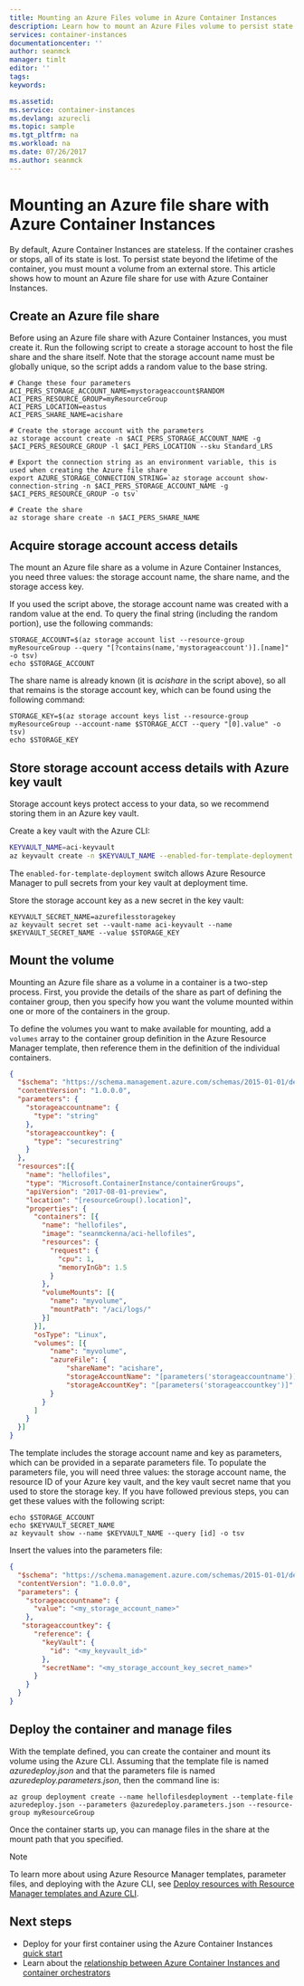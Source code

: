 ```yaml
---
title: Mounting an Azure Files volume in Azure Container Instances
description: Learn how to mount an Azure Files volume to persist state with Azure Container Instances
services: container-instances
documentationcenter: ''
author: seanmck
manager: timlt
editor: ''
tags: 
keywords: 

ms.assetid: 
ms.service: container-instances
ms.devlang: azurecli
ms.topic: sample
ms.tgt_pltfrm: na
ms.workload: na
ms.date: 07/26/2017
ms.author: seanmck
---
```


# Mounting an Azure file share with Azure Container Instances

By default, Azure Container Instances are stateless. If the container crashes or stops, all of its state is lost. To persist state beyond the lifetime of the container, you must mount a volume from an external store. This article shows how to mount an Azure file share for use with Azure Container Instances.

## Create an Azure file share

Before using an Azure file share with Azure Container Instances, you must create it. Run the following script to create a storage account to host the file share and the share itself. Note that the storage account name must be globally unique, so the script adds a random value to the base string.

```azurecli-interactive
# Change these four parameters
ACI_PERS_STORAGE_ACCOUNT_NAME=mystorageaccount$RANDOM
ACI_PERS_RESOURCE_GROUP=myResourceGroup
ACI_PERS_LOCATION=eastus
ACI_PERS_SHARE_NAME=acishare

# Create the storage account with the parameters
az storage account create -n $ACI_PERS_STORAGE_ACCOUNT_NAME -g $ACI_PERS_RESOURCE_GROUP -l $ACI_PERS_LOCATION --sku Standard_LRS

# Export the connection string as an environment variable, this is used when creating the Azure file share
export AZURE_STORAGE_CONNECTION_STRING=`az storage account show-connection-string -n $ACI_PERS_STORAGE_ACCOUNT_NAME -g $ACI_PERS_RESOURCE_GROUP -o tsv`

# Create the share
az storage share create -n $ACI_PERS_SHARE_NAME
```

## Acquire storage account access details

The mount an Azure file share as a volume in Azure Container Instances, you need three values: the storage account name, the share name, and the storage access key. 

If you used the script above, the storage account name was created with a random value at the end. To query the final string (including the random portion), use the following commands:

```azurecli-interactive
STORAGE_ACCOUNT=$(az storage account list --resource-group myResourceGroup --query "[?contains(name,'mystorageaccount')].[name]" -o tsv)
echo $STORAGE_ACCOUNT
```

The share name is already known (it is *acishare* in the script above), so all that remains is the storage account key, which can be found using the following command:

```azurecli-interactive
STORAGE_KEY=$(az storage account keys list --resource-group myResourceGroup --account-name $STORAGE_ACCT --query "[0].value" -o tsv)
echo $STORAGE_KEY
```

## Store storage account access details with Azure key vault

Storage account keys protect access to your data, so we recommend storing them in an Azure key vault. 

Create a key vault with the Azure CLI:

```bash
KEYVAULT_NAME=aci-keyvault
az keyvault create -n $KEYVAULT_NAME --enabled-for-template-deployment -g myResourceGroup
```

The `enabled-for-template-deployment` switch allows Azure Resource Manager to pull secrets from your key vault at deployment time.

Store the storage account key as a new secret in the key vault:

```
KEYVAULT_SECRET_NAME=azurefilesstoragekey
az keyvault secret set --vault-name aci-keyvault --name $KEYVAULT_SECRET_NAME --value $STORAGE_KEY
```

## Mount the volume

Mounting an Azure file share as a volume in a container is a two-step process. First, you provide the details of the share as part of defining the container group, then you specify how you want the volume mounted within one or more of the containers in the group.

To define the volumes you want to make available for mounting, add a `volumes` array to the container group definition in the Azure Resource Manager template, then reference them in the definition of the individual containers.

```json
{
  "$schema": "https://schema.management.azure.com/schemas/2015-01-01/deploymentTemplate.json#",
  "contentVersion": "1.0.0.0",
  "parameters": {
    "storageaccountname": {
      "type": "string"
    },
    "storageaccountkey": {
      "type": "securestring"
    }
  },
  "resources":[{
    "name": "hellofiles",
    "type": "Microsoft.ContainerInstance/containerGroups",
    "apiVersion": "2017-08-01-preview",
    "location": "[resourceGroup().location]",
    "properties": {
      "containers": [{
        "name": "hellofiles",
        "image": "seanmckenna/aci-hellofiles",
        "resources": {
          "request": {
            "cpu": 1,
            "memoryInGb": 1.5
          }
        },
        "volumeMounts": [{
          "name": "myvolume",
          "mountPath": "/aci/logs/"
        }]
      }],
      "osType": "Linux",
      "volumes": [{
          "name": "myvolume",
          "azureFile": {
              "shareName": "acishare",
              "storageAccountName": "[parameters('storageaccountname')]",
              "storageAccountKey": "[parameters('storageaccountkey')]"
          }
        }
      ]
    }
  }]
}
```

The template includes the storage account name and key as parameters, which can be provided in a separate parameters file. To populate the parameters file, you will need three values: the storage account name, the resource ID of your Azure key vault, and the key vault secret name that you used to store the storage key. If you have followed previous steps, you can get these values with the following script:

```azurecli-interactive
echo $STORAGE_ACCOUNT
echo $KEYVAULT_SECRET_NAME
az keyvault show --name $KEYVAULT_NAME --query [id] -o tsv
```

Insert the values into the parameters file:

```json
{
  "$schema": "https://schema.management.azure.com/schemas/2015-01-01/deploymentParameters.json#",
  "contentVersion": "1.0.0.0",
  "parameters": {
    "storageaccountname": {
      "value": "<my_storage_account_name>"
    },    
   "storageaccountkey": {
      "reference": {
        "keyVault": {
          "id": "<my_keyvault_id>"
        },
        "secretName": "<my_storage_account_key_secret_name>"
      }
    }
  }
}
```

## Deploy the container and manage files

With the template defined, you can create the container and mount its volume using the Azure CLI. Assuming that the template file is named *azuredeploy.json* and that the parameters file is named *azuredeploy.parameters.json*, then the command line is:

```azurecli-interactive
az group deployment create --name hellofilesdeployment --template-file azuredeploy.json --parameters @azuredeploy.parameters.json --resource-group myResourceGroup
```

Once the container starts up, you can manage files in the share at the mount path that you specified.

>[!NOTE]
> To learn more about using Azure Resource Manager templates, parameter files, and deploying with the Azure CLI, see [Deploy resources with Resource Manager templates and Azure CLI](../azure-resource-manager/resource-group-template-deploy-cli.md).

## Next steps

- Deploy for your first container using the Azure Container Instances [quick start](container-instances-quickstart.md)
- Learn about the [relationship between Azure Container Instances and container orchestrators](container-instances-orchestrator-relationship.md)